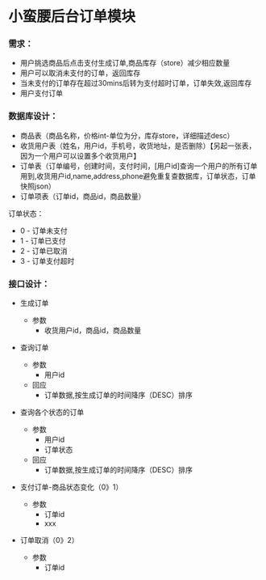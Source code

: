 # 小蛮腰后台订单模块

### 需求：

* 用户挑选商品后点击支付生成订单,商品库存（store）减少相应数量
* 用户可以取消未支付的订单，返回库存
* 当未支付的订单存在超过30mins后转为支付超时订单，订单失效,返回库存
* 用户支付订单


### 数据库设计：
* 商品表（商品名称，价格int-单位为分，库存store，详细描述desc）
* 收货用户表（姓名，用户id，手机号，收货地址，是否删除）【另起一张表，因为一个用户可以设置多个收货用户】
* 订单表（订单编号，创建时间，支付时间，[用户id]查询一个用户的所有订单用到,收货用户id,name,address,phone避免重复查数据库，订单状态，订单快照json）
* 订单项表（订单id，商品id，商品数量）

订单状态：
* 0 - 订单未支付
* 1 - 订单已支付
* 2 - 订单已取消
* 3 - 订单支付超时


### 接口设计：

* 生成订单
  * 参数
    * 收货用户id，商品id，商品数量


* 查询订单
  * 参数
    * 用户id
  * 回应
    * 订单数据,按生成订单的时间降序（DESC）排序


* 查询各个状态的订单
  * 参数
    * 用户id
    * 订单状态
  * 回应
    * 订单数据,按生成订单的时间降序（DESC）排序


* 支付订单-商品状态变化（0》1）
  * 参数
    * 订单id
    * xxx
    

* 订单取消（0》2）
  * 参数
    * 订单id
